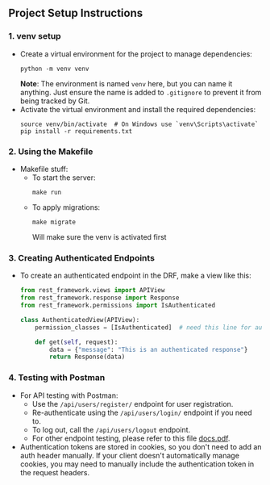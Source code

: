 ## Project Setup Instructions

### 1. venv setup

- Create a virtual environment for the project to manage dependencies:
  ```shell
  python -m venv venv
  ```
  **Note**: The environment is named `venv` here, but you can name it anything. Just ensure the name is added to `.gitignore` to prevent it from being tracked by Git.
- Activate the virtual environment and install the required dependencies:
  ```shell
  source venv/bin/activate  # On Windows use `venv\Scripts\activate`
  pip install -r requirements.txt
  ```

### 2. Using the Makefile

- Makefile stuff:
  - To start the server:
    ```shell
    make run
    ```
  - To apply migrations:
    ```shell
    make migrate
    ```
    Will make sure the venv is activated first

### 3. Creating Authenticated Endpoints

- To create an authenticated endpoint in the DRF, make a view like this:

  ```python
  from rest_framework.views import APIView
  from rest_framework.response import Response
  from rest_framework.permissions import IsAuthenticated

  class AuthenticatedView(APIView):
      permission_classes = [IsAuthenticated]  # need this line for auth

      def get(self, request):
          data = {"message": "This is an authenticated response"}
          return Response(data)
  ```

### 4. Testing with Postman

- For API testing with Postman:
  - Use the `/api/users/register/` endpoint for user registration.
  - Re-authenticate using the `/api/users/login/` endpoint if you need to.
  - To log out, call the `/api/users/logout` endpoint.
  - For other endpoint testing, please refer to this file [docs.pdf](../docs.pdf).
- Authentication tokens are stored in cookies, so you don't need to add an auth header manually. If your client doesn't automatically manage cookies, you may need to manually include the authentication token in the request headers.
